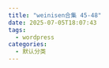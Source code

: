 ```yaml
---
title: "weinisen合集 45-48"
date: 2025-07-05T18:07:43
tags:
  - wordpress
categories:
  - 默认分类
---
```




